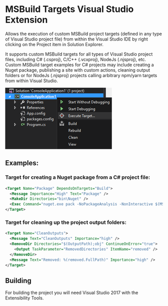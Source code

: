 # MSBuild Targets Visual Studio Extension

Allows the execution of custom MSBuild project targets (defined in any type of Visual Studio project file) from within the Visual Studio IDE by right clicking on the Project item in Solution Explorer.

It supports custom MSBuild targets for all types of Visual Studio project files, including C# (.csproj), C/C++ (.vcxproj), NodeJs (.njsproj), etc. Custom MSBuild target examples for C# projects may include creating a Nuget package, publishing a site with custom actions, cleaning output folders or for NodeJs (.njsproj) projects calling arbitrary npm/yarn targets from within Visual Studio.

![img2](img2.png)

## Examples:

### Target for creating a Nuget package from a C# project file:
```xml
<Target Name="Package" DependsOnTargets="Build">
  <Message Importance="High" Text="Package" />
  <MakeDir Directories="bin\Nuget" />
  <Exec Command="nuget.exe pack -NoPackageAnalysis -NonInteractive $(MSBuildProjectName).csproj" />
</Target>
```

### Target for cleaning up the project output folders:
```xml
<Target Name="CleanOutputs">
  <Message Text="CleanOutputs" Importance="high" />
  <RemoveDir Directories="$(OutputPath);obj" ContinueOnError="true">
    <Output TaskParameter="RemovedDirectories" ItemName="removed" />
  </RemoveDir>
  <Message Text="Removed: %(removed.FullPath)" Importance="high" />
</Target>
```

## Building
For building the project you will need Visual Studio 2017 with the Extensibility Tools.

